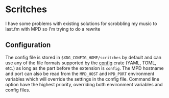 # Scritches

I have some problems with existing solutions for scrobbling my music to last.fm
with MPD so I'm trying to do a rewrite

## Configuration

The config file is stored in `$XDG_CONFIG_HOME/scritches` by default and can use
any of the file formats supported by the
[config](https://crates.io/crates/config) crate (YAML, TOML, etc.) as long as
the part before the extension is `config`. The MPD hostname and port can also be
read from the `MPD_HOST` and `MPD_PORT` environment variables which will 
override the settings in the config file. Command line option have the highest
priority, overriding both environment variables and config files.
